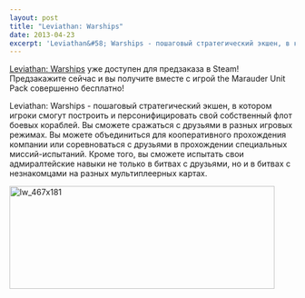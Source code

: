 ```yaml
---
layout: post
title: "Leviathan: Warships"
date: 2013-04-23
excerpt: 'Leviathan&#58; Warships - пошаговый стратегический экшен, в котором игроки смогут построить и персонифицировать свой собственный флот боевых кораблей. Вы сможете сражаться с друзьями в разных игровых режимах. Вы можете объединиться для кооперативного прохождения компании или соревноваться с друзьями в прохождении специальных миссий-испытаний. Кроме того, вы сможете испытать свои адмиралтейские навыки не только в битвах с друзьями, но и в битвах с незнакомцами на разных мультиплеерных картах.'
---
```


<a href="http://store.steampowered.com/app/202270/" target="_blank">Leviathan: Warships</a> уже доступен для предзаказа в Steam! Предзакажите сейчас и вы получите вместе с игрой the Marauder Unit Pack совершенно бесплатно!

Leviathan: Warships - пошаговый стратегический экшен, в котором игроки смогут построить и персонифицировать свой собственный флот боевых кораблей. Вы сможете сражаться с друзьями в разных игровых режимах. Вы можете объединиться для кооперативного прохождения компании или соревноваться с друзьями в прохождении специальных миссий-испытаний. Кроме того, вы сможете испытать свои адмиралтейские навыки не только в битвах с друзьями, но и в битвах с незнакомцами на разных мультиплеерных картах.

<a href="http://store.steampowered.com/app/202270/" target="_blank"><img class="aligncenter size-full wp-image-2127" alt="lw_467x181" src="http://gamersoul.ru/wp-content/uploads/2013/04/lw_467x181.jpg" width="467" height="181" /></a>